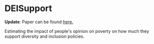 # DEISupport

**Update**: Paper can be found [here.](https://drive.google.com/file/d/1n-L2H_e_v2mYiE_-EvIJfUTntzo10p-8/view?usp=share_link)

Estimating the impact of people's opinion on poverty on how much they support diversity and inclusion policies.
